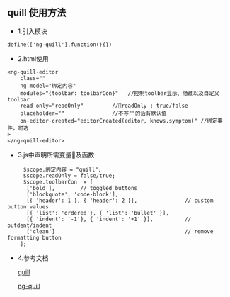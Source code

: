 ## quill 使用方法

* 1.引入模块
```
define(['ng-quill'],function(){})
```

* 2.html使用
```
<ng-quill-editor 
    class=""
    ng-model="绑定内容"
    modules="{toolbar: toolbarCon}"   //控制toolbar显示、隐藏以及自定义toolbar
    read-only="readOnly"         //readOnly : true/false
    placeholder=""               //不写""的话有默认值
    on-editor-created="editorCreated(editor, knows.symptom)" //绑定事件，可选
>
</ng-quill-editor>
```

* 3.js中声明所需变量及函数
```
     $scope.绑定内容 = "quill";
     $scope.readOnly = false/true;
     $scope.toolbarCon  = [
      ['bold'],        // toggled buttons
      ['blockquote', 'code-block'],
      [{ 'header': 1 }, { 'header': 2 }],               // custom button values
      [{ 'list': 'ordered'}, { 'list': 'bullet' }],
      [{ 'indent': '-1'}, { 'indent': '+1' }],          // outdent/indent
      ['clean']                                         // remove formatting button
    ];
```
* 4.参考文档

    [quill](https://quilljs.com/docs/quickstart/)

    [ng-quill](https://github.com/KillerCodeMonkey/ng-quill)